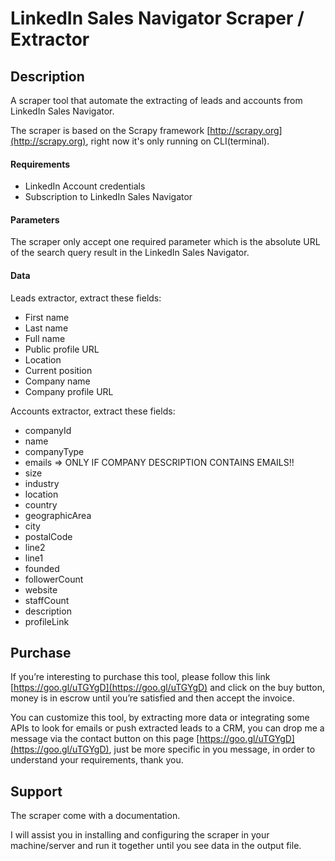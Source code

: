 # LinkedIn Sales Navigator Scraper / Extractor

## Description
A scraper tool that automate the extracting of leads and accounts from LinkedIn Sales Navigator.

The scraper is based on the Scrapy framework [http://scrapy.org](http://scrapy.org), right now it's only running on CLI(terminal).

#### Requirements
* LinkedIn Account credentials
* Subscription to LinkedIn Sales Navigator

#### Parameters
The scraper only accept one required parameter which is the absolute URL of the search query result in the LinkedIn Sales Navigator.

#### Data
Leads extractor, extract these fields:
- First name
- Last name 
- Full name
- Public profile URL
- Location
- Current position
- Company name
- Company profile URL

Accounts extractor, extract these fields:
- companyId
- name
- companyType
- emails => ONLY IF COMPANY DESCRIPTION CONTAINS EMAILS!!
- size
- industry
- location
- country
- geographicArea
- city
- postalCode
- line2
- line1
- founded
- followerCount
- website
- staffCount
- description
- profileLink

## Purchase
If you’re interesting to purchase this tool, please follow this link [https://goo.gl/uTGYgD](https://goo.gl/uTGYgD) and click on the buy button, money is in escrow until you’re satisfied and then accept the invoice.

You can customize this tool, by extracting more data or integrating some APIs to look for emails or push extracted leads to a CRM, you can drop me a message via the contact button on this page [https://goo.gl/uTGYgD](https://goo.gl/uTGYgD), just be more specific in you message, in order to understand your requirements, thank you.

## Support
The scraper come with a documentation.

I will assist you in installing and configuring the scraper in your machine/server and run it together until you see data in the output file.
